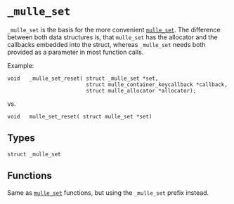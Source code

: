 # `_mulle_set`

`_mulle_set` is the basis for the more convenient [`mulle_set`](API_SET.md). The
difference between both data structures is, that `mulle_set` has the allocator and the callbacks embedded into the struct, whereas `_mulle_set` needs both provided as a parameter in most function calls.

Example:

```
void   _mulle_set_reset( struct _mulle_set *set,
                         struct mulle_container_keycallback *callback,
                         struct mulle_allocator *allocator);
```

vs.

```
void   mulle_set_reset( struct mulle_set *set)
```

## Types

```
struct _mulle_set
```


## Functions

Same as [`mulle_set`](API_SET.md) functions, but using the `_mulle_set` prefix instead.





